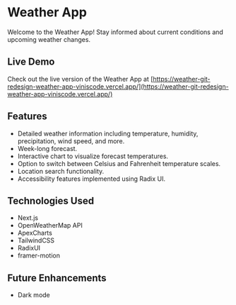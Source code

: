 # Weather App

Welcome to the Weather App! Stay informed about current conditions and upcoming weather changes.

## Live Demo

Check out the live version of the Weather App at [https://weather-git-redesign-weather-app-viniscode.vercel.app/](https://weather-git-redesign-weather-app-viniscode.vercel.app/)

## Features

- Detailed weather information including temperature, humidity, precipitation, wind speed, and more.
- Week-long forecast.
- Interactive chart to visualize forecast temperatures.
- Option to switch between Celsius and Fahrenheit temperature scales.
- Location search functionality.
- Accessibility features implemented using Radix UI.

## Technologies Used

- Next.js
- OpenWeatherMap API
- ApexCharts
- TailwindCSS
- RadixUI
- framer-motion

## Future Enhancements

- Dark mode
